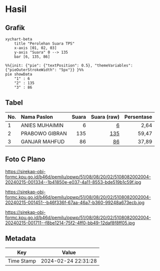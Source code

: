 # Hasil

## Grafik

```mermaid
xychart-beta
    title "Perolehan Suara TPS"
    x-axis [01, 02, 03]
    y-axis "Suara" 0 --> 135
    bar [6, 135, 86]
```

```mermaid
%%{init: {"pie": {"textPosition": 0.5}, "themeVariables": {"pieOuterStrokeWidth": "5px"}} }%%
pie showData
    "1" : 6
    "2" : 135
    "3" : 86
```

## Tabel

| No. | Nama Paslon    | Suara | Suara (raw) | Persentase |
|:--- |:-------------- | -----:| -----------:| ----------:|
| 1   | ANIES MUHAIMIN | 6     | [6][p-1]    | 2,64       |
| 2   | PRABOWO GIBRAN | 135   | [135][p-2]  | 59,47      |
| 3   | GANJAR MAHFUD  | 86    | [86][p-3]   | 37,89      |


[p-1]: https://github.com/gigit-pemilu/pemilu-2024-51-bali/blob/main/pilpres/hitung-suara/sub/51-bali/sub/08-buleleng/sub/08-kubutambahan/sub/2002-pakisan/sub/004-tps/sub/paslon-1.txt
[p-2]: https://github.com/gigit-pemilu/pemilu-2024-51-bali/blob/main/pilpres/hitung-suara/sub/51-bali/sub/08-buleleng/sub/08-kubutambahan/sub/2002-pakisan/sub/004-tps/sub/paslon-2.txt
[p-3]: https://github.com/gigit-pemilu/pemilu-2024-51-bali/blob/main/pilpres/hitung-suara/sub/51-bali/sub/08-buleleng/sub/08-kubutambahan/sub/2002-pakisan/sub/004-tps/sub/paslon-3.txt

## Foto C Plano

https://sirekap-obj-formc.kpu.go.id/b46d/pemilu/ppwp/51/08/08/20/02/5108082002004-20240215-001334--1b41850e-e037-4a11-8553-bde519b1c59f.jpg

https://sirekap-obj-formc.kpu.go.id/b46d/pemilu/ppwp/51/08/08/20/02/5108082002004-20240215-001451--b46f336f-67aa-46a7-b360-99248a673ecb.jpg

https://sirekap-obj-formc.kpu.go.id/b46d/pemilu/ppwp/51/08/08/20/02/5108082002004-20240215-001711--f8be1214-75f2-4ff0-bb49-12daf8f8ff05.jpg


## Metadata

| Key        | Value               |
| ---------- | ------------------- |
| Time Stamp | 2024-02-24 22:31:28 |



